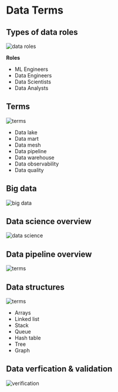 # Data Terms

## Types of data roles

![data roles](https://i.pinimg.com/originals/24/0e/6a/240e6ab0e2695b40824d871a9dedf4b1.jpg)

**Roles**
- ML Engineers 
- Data Engineers
- Data Scientists
- Data Analysts



## Terms
![terms](https://i.pinimg.com/originals/e5/76/08/e576087c0a629c3f008371bd8e5b1239.jpg)

- Data lake
- Data mart
- Data mesh
- Data pipeline
- Data warehouse
- Data observability
- Data quality

## Big data

![big data](https://i.pinimg.com/originals/fe/3c/c4/fe3cc427f799f74c0a2ce5ec36dc495d.jpg)

## Data science overview
![data science](https://i.pinimg.com/originals/d3/c2/49/d3c2496a9e8b9b00c1482b0f4f84eca6.png)

## Data pipeline overview

![terms](https://i.pinimg.com/originals/26/fa/98/26fa988a2e1e2fbc0f3f4cccb7145361.jpg)

## Data structures

![terms](https://i.pinimg.com/originals/e1/ed/b9/e1edb99e16875b42f26b6aa2e017d799.jpg)

- Arrays
- Linked list
- Stack
- Queue
- Hash table
- Tree
- Graph

## Data verfication & validation

![verification](https://i.pinimg.com/originals/19/37/54/19375412c2da00647d92a42f2a5dbc62.jpg)
